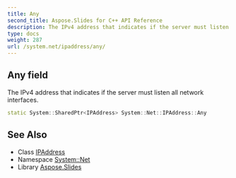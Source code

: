 ```yaml
---
title: Any
second_title: Aspose.Slides for C++ API Reference
description: The IPv4 address that indicates if the server must listen all network interfaces.
type: docs
weight: 287
url: /system.net/ipaddress/any/
---
```

## Any field


The IPv4 address that indicates if the server must listen all network interfaces.

```cpp
static System::SharedPtr<IPAddress> System::Net::IPAddress::Any
```

## See Also

* Class [IPAddress](../)
* Namespace [System::Net](../../)
* Library [Aspose.Slides](../../../)
